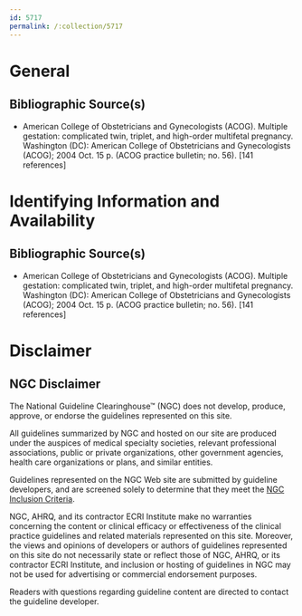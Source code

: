 ```yaml
---
id: 5717
permalink: /:collection/5717
---
```


# General

## Bibliographic Source(s)

- American College of Obstetricians and Gynecologists (ACOG). Multiple gestation: complicated twin, triplet, and high-order multifetal pregnancy. Washington (DC): American College of Obstetricians and Gynecologists (ACOG); 2004 Oct. 15 p. (ACOG practice bulletin; no. 56). [141 references]

# Identifying Information and Availability

## Bibliographic Source(s)

- American College of Obstetricians and Gynecologists (ACOG). Multiple gestation: complicated twin, triplet, and high-order multifetal pregnancy. Washington (DC): American College of Obstetricians and Gynecologists (ACOG); 2004 Oct. 15 p. (ACOG practice bulletin; no. 56). [141 references]

# Disclaimer

## NGC Disclaimer

The National Guideline Clearinghouse™ (NGC) does not develop, produce, approve, or endorse the guidelines represented on this site.

All guidelines summarized by NGC and hosted on our site are produced under the auspices of medical specialty societies, relevant professional associations, public or private organizations, other government agencies, health care organizations or plans, and similar entities.

Guidelines represented on the NGC Web site are submitted by guideline developers, and are screened solely to determine that they meet the [NGC Inclusion Criteria](/help-and-about/summaries/inclusion-criteria).

NGC, AHRQ, and its contractor ECRI Institute make no warranties concerning the content or clinical efficacy or effectiveness of the clinical practice guidelines and related materials represented on this site. Moreover, the views and opinions of developers or authors of guidelines represented on this site do not necessarily state or reflect those of NGC, AHRQ, or its contractor ECRI Institute, and inclusion or hosting of guidelines in NGC may not be used for advertising or commercial endorsement purposes.

Readers with questions regarding guideline content are directed to contact the guideline developer.

